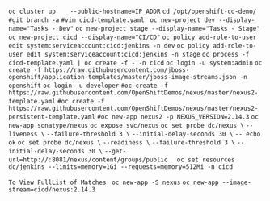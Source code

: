 `oc cluster up    --public-hostname=IP_ADDR`
`cd /opt/openshift-cd-demo/`
`#git branch -a`
`#vim cicd-template.yaml `
`oc new-project dev --display-name="Tasks - Dev"`
`oc new-project stage --display-name="Tasks - Stage"`
`oc new-project cicd --display-name="CI/CD"`
`oc policy add-role-to-user edit system:serviceaccount:cicd:jenkins -n dev`
`oc policy add-role-to-user edit system:serviceaccount:cicd:jenkins -n stage`
`oc process -f cicd-template.yaml | oc create -f - -n cicd`
`oc login -u system:admin`
`oc create -f https://raw.githubusercontent.com/jboss-openshift/application-templates/master/jboss-image-streams.json -n openshift`
`oc login -u developer`
`#oc create -f https://raw.githubusercontent.com/OpenShiftDemos/nexus/master/nexus2-template.yaml`
`#oc create -f https://raw.githubusercontent.com/OpenShiftDemos/nexus/master/nexus2-persistent-template.yaml`
`#oc new-app nexus2 -p NEXUS_VERSION=2.14.3`
`oc new-app sonatype/nexus`
`oc expose svc/nexus`
`oc set probe dc/nexus \`
  `--liveness \`
  `--failure-threshold 3 \`
  `--initial-delay-seconds 30 \`
  `-- echo ok`
`oc set probe dc/nexus \`
  `--readiness \`
  `--failure-threshold 3 \`
  `--initial-delay-seconds 30 \`
  `--get-url=http://:8081/nexus/content/groups/public  `
`oc set resources dc/jenkins --limits=memory=1Gi --requests=memory=512Mi -n cicd`

`To View FullList of Matches `
`oc new-app -S nexus`
`oc new-app --image-stream=cicd/nexus:2.14.3`

